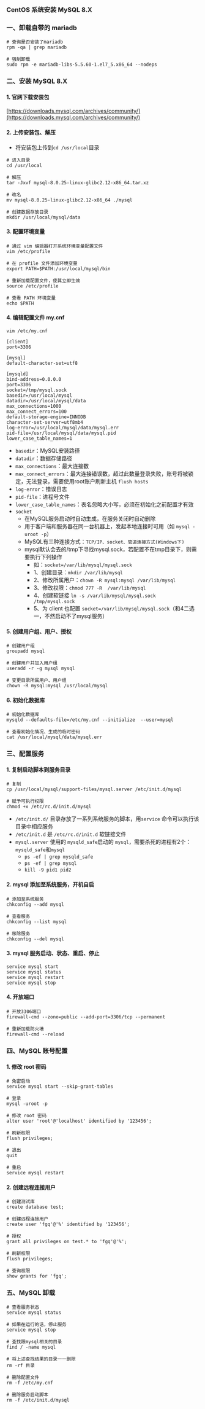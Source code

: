 ### CentOS 系统安装 MySQL 8.X
 
### 一、卸载自带的 mariadb
```
# 查询是否安装了mariadb
rpm -qa | grep mariadb

# 强制卸载
sudo rpm -e mariadb-libs-5.5.60-1.el7_5.x86_64 --nodeps
```


### 二、安装 MySQL 8.X
#### 1. 官网下载安装包
[https://downloads.mysql.com/archives/community/](https://downloads.mysql.com/archives/community/)


#### 2. 上传安装包、解压
* 将安装包上传到`cd /usr/local`目录

```
# 进入目录
cd /usr/local

# 解压
tar -Jxvf mysql-8.0.25-linux-glibc2.12-x86_64.tar.xz 

# 改名
mv mysql-8.0.25-linux-glibc2.12-x86_64 ./mysql

# 创建数据存放目录
mkdir /usr/local/mysql/data
```



#### 3. 配置环境变量
```
# 通过 vim 编辑器打开系统环境变量配置文件
vim /etc/profile
```

```
# 在 profile 文件添加环境变量
export PATH=$PATH:/usr/local/mysql/bin
```

```
# 重新加载配置文件，使其立即生效
source /etc/profile

# 查看 PATH 环境变量
echo $PATH
```


#### 4. 编辑配置文件 my.cnf
`vim /etc/my.cnf`


```
[client]
port=3306

[mysql]
default-character-set=utf8

[mysqld]
bind-address=0.0.0.0
port=3306
socket=/tmp/mysql.sock
basedir=/usr/local/mysql
datadir=/usr/local/mysql/data
max_connections=1000
max_connect_errors=100
default-storage-engine=INNODB
character-set-server=utf8mb4
log-error=/usr/local/mysql/data/mysql.err
pid-file=/usr/local/mysql/data/mysql.pid
lower_case_table_names=1
```

* `basedir`：MySQL安装路径
* `datadir`：数据存储路径
* `max_connections`：最大连接数
* `max_connect_errors`：最大连接错误数，超过此数量登录失败，账号将被锁定，无法登录，需要使用root账户刷新主机 `flush hosts`
* `log-error`：错误日志
* `pid-file`：进程号文件
* `lower_case_table_names`：表名忽略大小写，必须在初始化之前配置才有效
* `socket`
  * 在MySQL服务启动时自动生成，在服务关闭时自动删除
  * 用于客户端和服务器在同一台机器上，发起本地连接时可用（如 `mysql -uroot -p`）
  * MySQL有三种连接方式：`TCP/IP、socket、管道连接方式(Windows下)`
  * mysql默认会去的/tmp下寻找mysql.sock，若配置不在tmp目录下，则需要执行下列操作
    * 如：`socket=/var/lib/mysql/mysql.sock`
    * 1、创建目录：`mkdir /var/lib/mysql`
    * 2、修改所属用户：`chown -R mysql:mysql /var/lib/mysql`
    * 3、修改权限：`chmod 777 -R  /var/lib/mysql`
    * 4、创建软链接 `ln -s /var/lib/mysql/mysql.sock /tmp/mysql.sock`
    * 5、为 client 也配置 `socket=/var/lib/mysql/mysql.sock`（和4二选一，不然启动不了mysql服务）




#### 5. 创建用户组、用户、授权
```
# 创建用户组
groupadd mysql

# 创建用户并加入用户组
useradd -r -g mysql mysql  

# 变更目录所属用户、用户组
chown -R mysql:mysql /usr/local/mysql
```



#### 6. 初始化数据库
```
# 初始化数据库
mysqld --defaults-file=/etc/my.cnf --initialize  --user=mysql

# 查看初始化情况、生成的临时密码
cat /usr/local/mysql/data/mysql.err
```



### 三、配置服务
#### 1. 复制启动脚本到服务目录
```
# 复制
cp /usr/local/mysql/support-files/mysql.server /etc/init.d/mysql

# 赋予可执行权限
chmod +x /etc/rc.d/init.d/mysql
```

* `/etc/init.d/` 目录存放了一系列系统服务的脚本，用`service` 命令可以执行该目录中相应服务
* `/etc/init.d` 是 `/etc/rc.d/init.d` 软链接文件
* `mysql.server` 使用的 `mysqld_safe`启动的 `mysql`，需要杀死的进程有2个：`mysqld_safe`和`mysql` 
  * `ps -ef | grep mysqld_safe`
  * `ps -ef | grep mysql`
  * `kill -9 pid1 pid2`
    
    


#### 2. mysql 添加至系统服务，开机自启
```
# 添加至系统服务
chkconfig --add mysql

# 查看服务
chkconfig --list mysql

# 移除服务
chkconfig --del mysql
```



#### 3. mysql 服务启动、状态、重启、停止
```
service mysql start
service mysql status
service mysql restart
service mysql stop
```


#### 4. 开放端口
```
# 开放3306端口
firewall-cmd --zone=public --add-port=3306/tcp --permanent

# 重新加载防火墙
firewall-cmd --reload
```



### 四、MySQL 账号配置
#### 1. 修改 root 密码
```
# 免密启动
service mysql start --skip-grant-tables

# 登录
mysql -uroot -p

# 修改 root 密码
alter user 'root'@'localhost' identified by '123456';

# 刷新权限
flush privileges;

# 退出
quit

# 重启
service mysql restart
```


#### 2. 创建远程连接用户
```
# 创建测试库
create database test;

# 创建远程连接用户
create user 'fgq'@'%' identified by '123456';

# 授权
grant all privileges on test.* to 'fgq'@'%';  

# 刷新权限
flush privileges;  
 
# 查询权限
show grants for 'fgq';
```



### 五、MySQL 卸载
```
# 查看服务状态
service mysql status

# 如果在运行的话，停止服务
service mysql stop

# 查找跟mysql相关的目录
find / -name mysql 

# 将上述查找结果的目录一一删除
rm -rf 目录

# 删除配置文件
rm -f /etc/my.cnf

# 删除服务启动脚本
rm -f /etc/init.d/mysql
```
